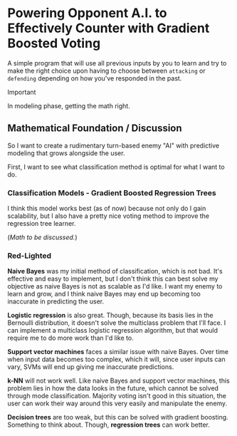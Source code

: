 # Powering Opponent A.I. to Effectively Counter with Gradient Boosted Voting

A simple program that will use all previous inputs by you to learn and try to make the right choice upon having to choose between `attacking` or `defending`
depending on how you've responded in the past.

> [!IMPORTANT]
> In modeling phase, getting the math right.
## Mathematical Foundation / Discussion

So I want to create a rudimentary turn-based enemy "AI" with predictive modeling that grows alongside the user.

First, I want to see what classification method is optimal for what I want to do.

### Classification Models - Gradient Boosted Regression Trees

I think this model works best (as of now) because not only do I gain scalability, but I also have a pretty nice
voting method to improve the regression tree learner. 

(*Math to be discussed.*)

### Red-Lighted

**Naive Bayes** was my initial method of classification, which is not bad. It's effective and easy to implement, but
I don't think this can best solve my objective as naive Bayes is not as scalable as I'd like. I want my enemy
to learn and grow, and I think naive Bayes may end up becoming too inaccurate in predicting the user.

**Logistic regression** is also great. Though, because its basis lies in the Bernoulli distribution, it doesn't
solve the multiclass problem that I'll face. I can implement a multiclass logistic regression algorithm, but that
would require me to do more work than I'd like to.

**Support vector machines** faces a similar issue with naive Bayes. Over time when input data becomes too complex,
which it will, since user inputs can vary, SVMs will end up giving me inaccurate predictions.

**k-NN** will not work well. Like naive Bayes and support vector machines, this problem lies in how the data looks
in the future, which cannot be solved through mode classification. Majority voting isn't good in this situation,
the user can work their way around this very easily and manipulate the enemy.

**Decision trees** are too weak, but this can be solved with gradient boosting. Something to think about. Though,
**regression trees** can work better.
